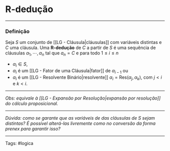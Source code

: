 
# R-dedução

---

### Definição

Seja $S$ um conjunto de [[LG - Cláusula|cláusulas]] com variáveis distintas e $C$ uma cláusula. Uma **R-dedução** de $C$ a partir de $S$ é uma sequência de cláusulas $\alpha_1,\cdots,\alpha_n$ tal que $a_n=C$ e para todo $1 \leq i \leq n$

- $\alpha_i \in S$,
- $\alpha_i$ é um [[LG - Fator de uma Cláusula|fator]] de $\alpha_{i-1}$ ou
- $\alpha_i$ é um [[LG - Resolvente Binário|resolvente]] $\alpha_i = \mathrm{Res}(\alpha_j,\alpha_k)$, com $j < i$ e $k < i$.

---

*Obs: equivale à [[LG - Expansão por Resolução|expansão por resolução]] do cálculo proposicional.*

---

*Dúvida: como se garante que as variáveis de das cláusulas de $S$ sejam distintas? É possível alterá-las livremente como no conversão da forma prenex para garantir isso?*

---

Tags: #logica

